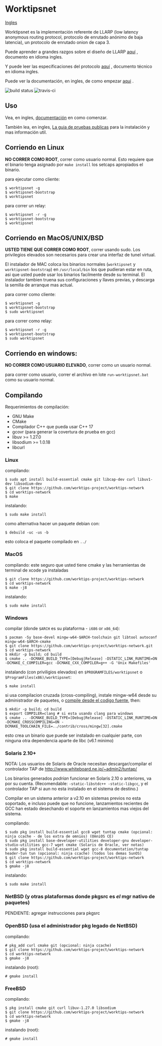 # Worktipsnet

[Ingles](readme.md)

Worktipsnet es la implementación referente de LLARP (low latency anonymous routing protocol, protocolo de enrutado anónimo de baja latencia), un protocolo de enrutado onion de capa 3.

Puede aprender a grandes razgos sobre el diseño de LLARP [aquí](docs/high-level.txt) , documento en idioma ingles.

Y puede leer las especificaciones del protocolo [aquí](docs/proto_v0.txt) , documento técnico en idioma ingles.

Puede ver la documentación, en ingles, de como empezar [aqui](https://worktips-project.github.io/worktips-docs/Worktipsnet/WorktipsnetOverview/) .

![build status](https://gitlab.com/worktipsproject/worktips-network/badges/master/pipeline.svg "build status")
![travis-ci](https://travis-ci.org/worktips-project/worktips-network.svg?branch=master "ci status")

## Uso

Vea, en ingles, [documentación](https://worktips-project.github.io/worktips-docs/Worktipsnet/WorktipsnetOverview/) en como comenzar.

También lea, en ingles, [La guia de pruebas publicas](https://worktipsdocs.com/Worktipsnet/Guides/PublicTestingGuide/#1-worktipsnet-installation) para la instalación y mas información util.

## Corriendo en Linux

**NO CORRER COMO ROOT**, correr como usuario normal. Esto requiere que el binario tenga asignado por `make install` los setcaps apropiados el binario.

para ejecutar como cliente:

    $ worktipsnet -g
    $ worktipsnet-bootstrap
    $ worktipsnet

para correr un relay:

    $ worktipsnet -r -g
    $ worktipsnet-bootstrap
    $ worktipsnet

## Corriendo en MacOS/UNIX/BSD

**USTED TIENE QUE CORRER COMO ROOT**, correr usando sudo. Los privilegios elevados son necesarios para crear una interfaz de tunel virtual.

El instalador de MAC coloca los binarios normales (`worktipsnet` y `worktipsnet-bootstrap`) en `/usr/local/bin` los que pudieran estar en ruta, asi que usted puede usar los binarios facilmente desde su terminal. El instalador tambien truena sus configuraciones y llaves previas, y descarga la semilla de arranque mas actual.

para correr como cliente:

    $ worktipsnet -g
    $ worktipsnet-bootstrap
    $ sudo worktipsnet

para correr como relay:

    $ worktipsnet -r -g
    $ worktipsnet-bootstrap
    $ sudo worktipsnet


## Corriendo en windows:

**NO CORRER COMO USUARIO ELEVADO**, correr como un usuario normal.

para correr como usuario, correr el archivo en lote `run-worktipsnet.bat` como su usuario normal.


## Compilando

Requerimientos de compilación:

* GNU Make
* CMake
* Compilador C++ que pueda usar C++ 17 
* gcovr (para generar la covertura de prueba en gcc)
* libuv >= 1.27.0
* libsodium >= 1.0.18
* libcurl

### Linux

compilando:

    $ sudo apt install build-essential cmake git libcap-dev curl libuv1-dev libsodium-dev
    $ git clone https://github.com/worktips-project/worktips-network
    $ cd worktips-network
    $ make 

instalando:

    $ sudo make install


como alternativa hacer un paquete debian con:

    $ debuild -uc -us -b

esto coloca el paquete compilado en `../`

### MacOS

compilando:
    este seguro que usted tiene cmake y las herramientas de terminal de xcode ya instaladas
    
    $ git clone https://github.com/worktips-project/worktips-network
    $ cd worktips-network
    $ make -j8

instalando:

    $ sudo make install

### Windows

compilar (donde `$ARCH` es su plataforma - `i686` or `x86_64`):

    $ pacman -Sy base-devel mingw-w64-$ARCH-toolchain git libtool autoconf mingw-w64-$ARCH-cmake
    $ git clone https://github.com/worktips-project/worktips-network.git
    $ cd worktips-network
    $ mkdir -p build; cd build
    $ cmake .. -DCMAKE_BUILD_TYPE=[Debug|Release] -DSTATIC_LINK_RUNTIME=ON -DCMAKE_C_COMPILER=gcc -DCMAKE_CXX_COMPILER=g++ -G 'Unix Makefiles'

instalando (con priviligios elevados) en `$PROGRAMFILES/worktipsnet` o `$ProgramFiles(x86)/worktipsnet`:

    $ make install

si usa compilacion cruzada (cross-compiling), instale mingw-w64 desde su administrador de paquetes, o [compile desde el codigo fuente](https://sourceforge.net/p/mingw-w64/wiki2/Cross%20Win32%20and%20Win64%20compiler/), then:

    $ mkdir -p build; cd build
    $ export COMPILER=clang # si esta usando clang para windows
    $ cmake .. -DCMAKE_BUILD_TYPE=[Debug|Release] -DSTATIC_LINK_RUNTIME=ON -DCMAKE_CROSSCOMPILING=ON -DCMAKE_TOOLCHAIN_FILE=../contrib/cross/mingw[32].cmake

esto crea un binario que puede ser instalado en cualquier parte, con ninguna otra dependencia aparte de libc (v6.1 minimo)

### Solaris 2.10+

NOTA: Los usuarios de Solaris de Oracle necesitan descargar/compilar el controlador TAP de http://www.whiteboard.ne.jp/~admin2/tuntap/

Los binarios generados _podrían_ funcionar en Solaris 2.10 o anteriores, va por su cuenta. (Recomendable: `-static-libstdc++ -static-libgcc`, y el controlador TAP si aun no esta instalado en el sistema de destino.)

Compilar en un sistema anterior a v2.10 en sistemas previos no esta soportado, e incluso puede que no funcione, lanzamientos recientes de GCC han estado desechando el soporte en lanzamientos mas viejos del sistema.

compilando:

    $ sudo pkg install build-essential gcc8 wget tuntap cmake (opcional: ninja ccache - de los extra de omnios) (OmniOS CE)
    $ sudo pkg install base-developer-utilities developer-gnu developer-studio-utilities gcc-7 wget cmake (Solaris de Oracle, ver notas)
    $ sudo pkg install build-essential wget gcc-8 documentation/tuntap header-tun tun (opcional: ninja ccache) (todos los demas SunOS)
    $ git clone https://github.com/worktips-project/worktips-network
    $ cd worktips-network
    $ gmake -j8

instalando:

    $ sudo make install


### NetBSD (y otras plataformas donde pkgsrc es _el_ mgr nativo de paquetes)

PENDIENTE: agregar instrucciones para pkgsrc

### OpenBSD (usa el administrador pkg legado de NetBSD)

compilando:

    # pkg_add curl cmake git (opcional: ninja ccache)
    $ git clone https://github.com/worktips-project/worktips-network
    $ cd worktips-network
    $ gmake -j8

instalando (root):

    # gmake install

### FreeBSD

compilando:

    $ pkg install cmake git curl libuv-1.27.0 libsodium
    $ git clone https://github.com/worktips-project/worktips-network
    $ cd worktips-network
    $ gmake -j8

instalando (root):

    # gmake install
